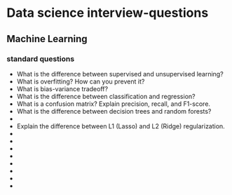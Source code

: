 # Data science interview-questions
## Machine Learning
### standard questions
<ul>
  <li>
    What is the difference between supervised and unsupervised learning?
  </li>
  <li>
    What is overfitting? How can you prevent it?
  </li>
  <li>
    What is bias-variance tradeoff?
  </li>
  <li>
    What is the difference between classification and regression?
  </li>
  <li>
    What is a confusion matrix? Explain precision, recall, and F1-score.
  </li>
  <li>
    What is the difference between decision trees and random forests?
  </li>
  <li>
    
  </li>
  <li>Explain the difference between L1 (Lasso) and L2 (Ridge) regularization.</li>
  <li></li>
  <li></li>
  <li></li>
  <li></li>
  <li></li>
  <li></li>
  <li></li>
  <li></li>
</ul>
